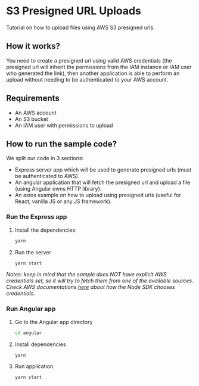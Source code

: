 # S3 Presigned URL Uploads

Tutorial on how to upload files using AWS S3 presigned urls.

## How it works?

You need to create a presigned url using valid AWS credentials (the presigned url will inherit the permissions from the IAM instance or IAM user who generated the link), then another application is able to perform an upload without needing to be authenticated to your AWS account.

## Requirements

- An AWS account
- An S3 bucket
- An IAM user with permissions to upload

## How to run the sample code?

We split our code in 3 sections:

- Express server app which will be used to generate presigned urls (must be authenticated to AWS).
- An angular application that will fetch the presigned url and upload a file (using Angular owns HTTP library).
- An axios example on how to upload using presigned urls (useful for React, vanilla JS or any JS framework).

### Run the Express app

1. Install the dependencies:

   ```bash
   yarn
   ```

2. Run the server

   ```bash
   yarn start
   ```

_Notes: keep in mind that the sample does NOT have explicit AWS credentials set, so it will try to fetch them from one of the available sources. Check AWS documentations [here](https://docs.aws.amazon.com/sdk-for-javascript/v2/developer-guide/setting-credentials-node.html) about how the Node SDK chooses credentials._

### Run Angular app

1. Go to the Angular app directory

   ```bash
   cd angular
   ```

2. Install dependencies

   ```bash
   yarn
   ```

3. Run application

   ```bash
   yarn start
   ```
